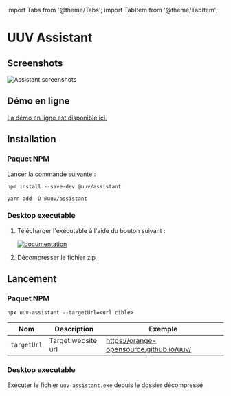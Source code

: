 import Tabs from '@theme/Tabs';
import TabItem from '@theme/TabItem';

# UUV Assistant

## Screenshots

![Assistant screenshots](@site/static/img/assistant/screenshots.gif)

## Démo en ligne

<a href="https://uuv-assistant.vercel.app/">
    La démo en ligne est disponible ici.
</a>

## Installation
### Paquet NPM
Lancer la commande suivante :

<Tabs>
<TabItem value="npm" label="Npm">

```shell
npm install --save-dev @uuv/assistant
```

</TabItem>
<TabItem value="Yarn" label="Yarn">

```shell
yarn add -D @uuv/assistant
```

</TabItem>
</Tabs>

### Desktop executable
1. Télécharger l'exécutable à l'aide du bouton suivant :

   <a href="https://github.com/Orange-OpenSource/uuv/releases/latest/download/uuv-assistant-win32-x64.zip"><img src="https://img.shields.io/badge/Télécharger_uuv--assistant_desktop-black?&style=for-the-badge&logo=github&logoColor=white" alt="documentation"/></a>
2. Décompresser le fichier zip

## Lancement
### Paquet NPM
```shell
npx uuv-assistant --targetUrl=<url cible>
```

| Nom                  | Description                                                                                                   | Exemple                               |
|----------------------|---------------------------------------------------------------------------------------------------------------|---------------------------------------|
| `targetUrl`          | Target website url                                                                                            | https://orange-opensource.github.io/uuv/ |

### Desktop executable
Exécuter le fichier `uuv-assistant.exe` depuis le dossier décompressé


